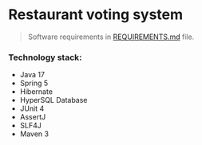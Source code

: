 # Restaurant voting system #
>
> Software requirements in <a href="REQUIREMENTS.md">REQUIREMENTS.md</a> file.

### Technology stack:
* Java 17
* Spring 5
* Hibernate
* HyperSQL Database
* JUnit 4
* AssertJ
* SLF4J
* Maven 3
